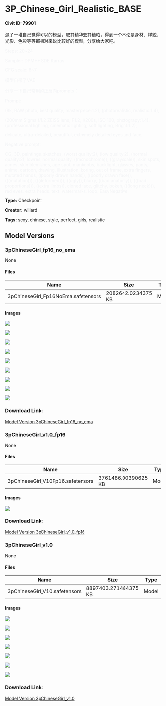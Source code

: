 # 3P_Chinese_Girl_Realistic_BASE

#### Civit ID: 79901

<p>混了一堆自己觉得可以的模型，取其精华去其糟粕，得到一个不论是身材、样貌、光影、色彩等等都相对来说比较好的模型，分享给大家吧。</p><p></p><p><span style="color:rgb(243, 244, 246)">Steps: 20~24</span></p><p><span style="color:rgb(243, 244, 246)">Sampler: DPM++ SDE Karras</span></p><p><span style="color:rgb(243, 244, 246)">CFG scale: 6~7</span></p><p><span style="color:rgb(243, 244, 246)">模型自带了VAE</span></p><p></p><p><span style="color:rgb(243, 244, 246)">分享一下自己常用的正反向prompts：</span></p><p></p><p><span style="color:rgb(243, 244, 246)">Prompt:</span></p><p><span style="color:rgb(243, 244, 246)">(8k, RAW photo, best quality, masterpiece:1.2), (photorealistic, realistic:1.4),</span></p><p><span style="color:rgb(243, 244, 246)">(200mm Sigma f/1.2 ZEISS lens, F1.2, 1/200s, ISO 100, photograpy:1.4), (professional lighting, cinematic lighting, soft lighting, Bright:1.2), </span></p><p><span style="color:rgb(243, 244, 246)">delicate, ultra-detailed, beautiful, extremely detailed eyes and face,</span></p><p></p><p><span style="color:rgb(243, 244, 246)">Negative prompt:</span></p><p><span style="color:rgb(243, 244, 246)">CG, 3D, paintings, sketches, (worst quality:2), (low quality:2), (normal quality:2), lowres, normal quality, ((monochrome)), ((grayscale)), skin spots, acnes, skin blemishes, age spot, manboobs, backlight, glasses, panty, anime, cartoon, drawing, illustration, boring, out of frame, extra fingers, mutated hands, ((poorly drawn hands)), ((poorly drawn face)), (((mutation))), (((deformed))), ((ugly)), blurry, ((bad anatomy)), (((bad proportions))), ((extra limbs)), cloned face, glitchy, bokeh, (((long neck))), red eyes, extra heads, text, watermarks, logo, EasyNegative,</span></p><p></p>

**Type:** Checkpoint

**Creator:** willard

**Tags:** sexy, chinese, style, perfect, girls, realistic

## Model Versions

### 3pChineseGirl_fp16_no_ema

None

#### Files

| Name | Size | Type | Format | Download Url | AutoV1 | AutoV2 | SHA256 | CRC32 | BLAKE3 |
| --- | --- | --- | --- | --- | --- | --- | --- | --- | --- |
| 3pChineseGirl_Fp16NoEma.safetensors | 2082642.0234375 KB | Model | SafeTensor | https://civitai.com/api/download/models/86024 | 5B4B3948 | E6E943AD3A | E6E943AD3AB7908F9FAC7CEBE177DAB390ECC699E7049AA0AB871296A5B26B98 | C25920C2 | 65D94151E6026B527833E204F9ACC9619FE22102762662523B4DEF99BC792B35 |

#### Images

<p><img src="https://image.civitai.com/xG1nkqKTMzGDvpLrqFT7WA/a5f7b0a7-359a-4e87-a0fc-b10f7dcdfad6/width=450/977324.jpeg" /></p>

<p><img src="https://image.civitai.com/xG1nkqKTMzGDvpLrqFT7WA/84022c14-6b79-45f2-b5f7-ed0311986c49/width=450/977332.jpeg" /></p>

<p><img src="https://image.civitai.com/xG1nkqKTMzGDvpLrqFT7WA/e617562b-7993-40ea-bbaf-7c22ad2bcf5f/width=450/977109.jpeg" /></p>

<p><img src="https://image.civitai.com/xG1nkqKTMzGDvpLrqFT7WA/5c5edbe2-65c7-4941-b72b-2477391c657a/width=450/977114.jpeg" /></p>

<p><img src="https://image.civitai.com/xG1nkqKTMzGDvpLrqFT7WA/28314c8b-a896-4850-9879-e8f767a0bf59/width=450/977124.jpeg" /></p>

<p><img src="https://image.civitai.com/xG1nkqKTMzGDvpLrqFT7WA/36452866-2d2b-47e5-b9c6-a0a8aae82cce/width=450/977117.jpeg" /></p>

<p><img src="https://image.civitai.com/xG1nkqKTMzGDvpLrqFT7WA/eae7fff2-3345-451d-900d-dfe63b510728/width=450/977207.jpeg" /></p>

<p><img src="https://image.civitai.com/xG1nkqKTMzGDvpLrqFT7WA/847b97d4-4dde-499e-8f32-97cc8b0394bc/width=450/977283.jpeg" /></p>

<p><img src="https://image.civitai.com/xG1nkqKTMzGDvpLrqFT7WA/e5467712-9da1-4264-b985-73f2f0599dc2/width=450/977225.jpeg" /></p>

### Download Link:

[Model Version 3pChineseGirl_fp16_no_ema](https://civitai.com/api/download/models/86024)

### 3pChineseGirl_v1.0_fp16

None

#### Files

| Name | Size | Type | Format | Download Url | AutoV1 | AutoV2 | SHA256 | CRC32 | BLAKE3 |
| --- | --- | --- | --- | --- | --- | --- | --- | --- | --- |
| 3pChineseGirl_V10Fp16.safetensors | 3761486.00390625 KB | Model | SafeTensor | https://civitai.com/api/download/models/85185 | B48B6F7E | FE0111C613 | FE0111C613AE9E16BB1BDCE3D806EA53D0E1C380F480014C2FE47C7FE134A290 | 6BBD1541 | 4EDCF537ADEA11C66DDCDAB6BB2E9042C30F9F449399D35FD6F4D8FEB951D6A6 |

#### Images

<p><img src="https://image.civitai.com/xG1nkqKTMzGDvpLrqFT7WA/f8172bb5-c77c-4404-99f9-25d1e631070c/width=450/964021.jpeg" /></p>

### Download Link:

[Model Version 3pChineseGirl_v1.0_fp16](https://civitai.com/api/download/models/85185)

### 3pChineseGirl_v1.0

None

#### Files

| Name | Size | Type | Format | Download Url | AutoV1 | AutoV2 | SHA256 | CRC32 | BLAKE3 |
| --- | --- | --- | --- | --- | --- | --- | --- | --- | --- |
| 3pChineseGirl_V10.safetensors | 8897403.271484375 KB | Model | SafeTensor | https://civitai.com/api/download/models/84721 | 1D144162 | 8FB81686CF | 8FB81686CF51A7B0351FDAF732F704783ED36AEC3D189F66C1E0EF9A614E7105 | 728F2713 | B9CB78826E05E09FCEF8E8E91E5C4807C1C6E1E0E687DA574C3CAE12A0728D7D |

#### Images

<p><img src="https://image.civitai.com/xG1nkqKTMzGDvpLrqFT7WA/cf7bdbb9-f8b3-4fa4-85b7-baedb704a2be/width=450/958053.jpeg" /></p>

<p><img src="https://image.civitai.com/xG1nkqKTMzGDvpLrqFT7WA/02327f9a-de84-40ab-8b3b-bd6b34add7e8/width=450/958516.jpeg" /></p>

<p><img src="https://image.civitai.com/xG1nkqKTMzGDvpLrqFT7WA/bb6f3fb8-8d8d-47bb-9c18-9aae8485b549/width=450/959080.jpeg" /></p>

<p><img src="https://image.civitai.com/xG1nkqKTMzGDvpLrqFT7WA/2f2c900c-e2ee-4863-8050-747c03c5b2a1/width=450/959079.jpeg" /></p>

<p><img src="https://image.civitai.com/xG1nkqKTMzGDvpLrqFT7WA/ef2d8e1a-ed4c-48bf-9382-8310eaf039e0/width=450/958054.jpeg" /></p>

<p><img src="https://image.civitai.com/xG1nkqKTMzGDvpLrqFT7WA/adddd9d7-53fc-4b11-9088-a15eb93b82db/width=450/958293.jpeg" /></p>

<p><img src="https://image.civitai.com/xG1nkqKTMzGDvpLrqFT7WA/80728ca1-f138-4494-ae19-0a201c0b6cea/width=450/991761.jpeg" /></p>

### Download Link:

[Model Version 3pChineseGirl_v1.0](https://civitai.com/api/download/models/84721)

